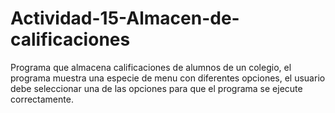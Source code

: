 # Actividad-15-Almacen-de-calificaciones
Programa que almacena calificaciones de alumnos de un colegio, el programa muestra una especie de menu con diferentes opciones, el usuario debe seleccionar una de las opciones para que el programa se ejecute correctamente.
